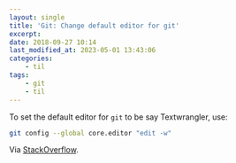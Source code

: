 ```yaml
---
layout: single
title: 'Git: Change default editor for git'
excerpt:
date: 2018-09-27 10:14
last_modified_at: 2023-05-01 13:43:06
categories:
    - til
tags:
    - git
    - til
---
```


To set the default editor for `git` to be say Textwrangler, use:

```bash
git config --global core.editor "edit -w"
```

Via [StackOverflow](http://stackoverflow.com/a/13258538/1257318).
